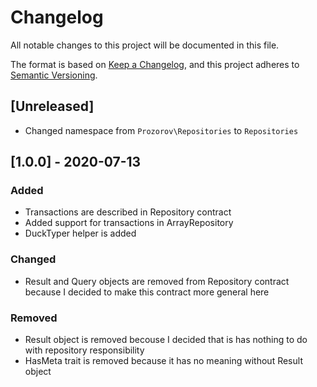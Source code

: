 # Changelog
All notable changes to this project will be documented in this file.

The format is based on [Keep a Changelog](https://keepachangelog.com/en/1.0.0/),
and this project adheres to [Semantic Versioning](https://semver.org/spec/v2.0.0.html).

## [Unreleased]
- Changed namespace from `Prozorov\Repositories` to `Repositories`

## [1.0.0] - 2020-07-13
### Added
- Transactions are described in Repository contract
- Added support for transactions in ArrayRepository
- DuckTyper helper is added

### Changed
- Result and Query objects are removed from Repository contract because I decided to make this contract more general here

### Removed
- Result object is removed becouse I decided that is has nothing to do with repository responsibility
- HasMeta trait is removed because it has no meaning without Result object